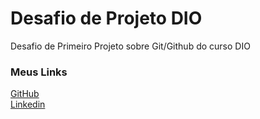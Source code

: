 # Desafio de Projeto DIO
Desafio de Primeiro Projeto sobre Git/Github do curso DIO

### Meus Links
[GitHub](https://github.com/marcelohoficial)
<br>
[Linkedin](www.linkedin.com/in/marcelohoficial)
